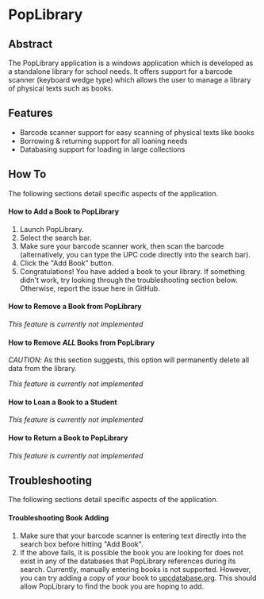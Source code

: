 [//]: # (The following content is for information only)
# PopLibrary
## Abstract
The PopLibrary application is a windows application which is developed as a standalone library for school needs. It offers support for a barcode scanner (keyboard wedge type) which allows the user to manage a library of physical texts such as books. 

## Features
- Barcode scanner support for easy scanning of physical texts like books
- Borrowing & returning support for all loaning needs
- Databasing support for loading in large collections

## How To
The following sections detail specific aspects of the application.

#### How to Add a Book to PopLibrary
1. Launch PopLibrary.
2. Select the search bar.
3. Make sure your barcode scanner work, then scan the barcode (alternatively, you can type the UPC code directly into the search bar).
4. Click the "Add Book" button.
5. Congratulations! You have added a book to your library. If something didn't work, try looking through the troubleshooting section below. Otherwise, report the issue here in GitHub.

#### How to Remove a Book from PopLibrary
_This feature is currently not implemented_

#### How to Remove _ALL_ Books from PopLibrary
_CAUTION_: As this section suggests, this option will permanently delete all data from the library.

_This feature is currently not implemented_

#### How to Loan a Book to a Student
_This feature is currently not implemented_

#### How to Return a Book to PopLibrary
_This feature is currently not implemented_

## Troubleshooting
The following sections detail specific aspects of the application.

#### Troubleshooting Book Adding
1. Make sure that your barcode scanner is entering text directly into the search box before hitting "Add Book".
2. If the above fails, it is possible the book you are looking for does not exist in any of the databases that PopLibrary references during its search. Currently, manually entering books is not supported. However, you can try adding a copy of your book to [upcdatabase.org](http://www.upcdatabase.org). This should allow PopLibrary to find the book you are hoping to add.
